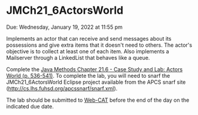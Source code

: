 # JMCh21_6ActorsWorld

Due: Wednesday, January 19, 2022 at 11:55 pm

Implements an actor that can receive and send messages about its possessions and give extra items that it doesn't need to others. The actor's objective is to collect at least one of each item. Also implements a Mailserver through a LinkedList that behaves like a queue.

Complete the [Java Methods Chapter 21.6 - Case Study and Lab: Actors World (p. 536-541)](http://205.173.41.10/APCS/_JM/JM-Chapter21.pdf). To complete the lab, you will need to snarf the JMCh21_6ActorsWorld Eclipse project available from the APCS snarf site (http://cs.lhs.fuhsd.org/apcssnarf/snarf.xml).

The lab should be submitted to [Web-CAT](http://lhsfs2.lhs.win.fuhsd.org:8080/Web-CAT) before the end of the day on the indicated due date.
